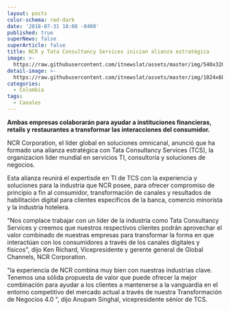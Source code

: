 ```yaml
---
layout: posts
color-schema: red-dark
date: '2018-07-31 18:08 -0400'
published: true
superNews: false
superArticle: false
title: NCR y Tata Consultancy Services inician alianza estratégica
image: >-
  https://raw.githubusercontent.com/itnewslat/assets/master/img/540x320/NCR-Sede-p.jpg
detail-image: >-
  https://raw.githubusercontent.com/itnewslat/assets/master/img/1024x680/NCR-Sede-g.jpg
categories:
  - Colombia
tags:
  - Canales
---
```

**Ambas empresas colaborarán para ayudar a instituciones financieras, retails y restaurantes a transformar las interacciones del consumidor.**
 
NCR Corporation, el líder global en soluciones omnicanal, anunció que ha formado una alianza estratégica con Tata Consultancy Services (TCS), la organizacion lider mundial en servicios TI, consultoría y soluciones de negocios.

Esta alianza reunirá el expertisde en TI de TCS con la experiencia y  soluciones para la industria que  NCR posee,  para ofrecer compromiso de principio a fin al consumidor, transformación de canales y resultados de habilitación digital para clientes específicos de la banca, comercio minorista y la industria hotelera.

"Nos complace trabajar con un líder de la industria como Tata Consultancy Services y creemos que nuestros respectivos clientes podrán aprovechar el valor combinado de nuestras empresas para transformar la forma en que interactúan con los consumidores a través de los canales digitales y físicos", dijo Ken Richard, Vicepresidente y gerente general de Global Channels, NCR Corporation.

"la experiencia de NCR combina muy bien con nuestras industrias clave. Tenemos una sólida propuesta de valor que puede ofrecer la mejor combinación para ayudar a los clientes a mantenerse a la vanguardia en el entorno competitivo del mercado actual a través de nuestra Transformación de Negocios 4.0 ", dijo Anupam Singhal, vicepresidente sénior de TCS.